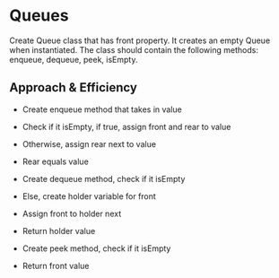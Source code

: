 # Queues
Create Queue class that has front property. It creates an empty Queue when instantiated. The class should contain the following methods: enqueue, dequeue, peek, isEmpty.

## Approach & Efficiency
- Create enqueue method that takes in value
- Check if it isEmpty, if true, assign front and rear to value
- Otherwise, assign rear next to value
- Rear equals value

- Create dequeue method, check if it isEmpty
- Else, create holder variable for front
- Assign front to holder next
- Return holder value

- Create peek method, check if it isEmpty
- Return front value
